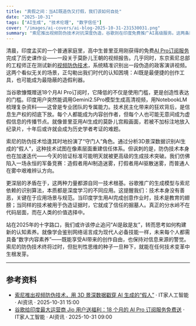 ```yaml
---
title: "真假之间：当AI既造伪又打假，我们该如何自处"
date: "2025-10-31"
tags: ["AI生成", "技术伦理", "数字信任"]
cover: "/images/ai-covers/ai-blog-2025-10-31-231530031.png"
summary: "索尼推出视频防伪技术对抗深度伪造，谷歌则在印度免费推广AI高级服务。这两条新闻揭示了AI时代的一体两面：技术既在制造信任危机，又在降低使用门槛。真正的挑战不在于技术本身，而在于我们如何在这种矛盾中重建认知的锚点。"
---
```


<!-- AI 生成文章元数据 -->
<!-- 生成时间: 2025-10-31T23:15:30.031Z -->
<!-- 新闻抓取时间: 2025-10-31T23:15:00.901Z -->
<!-- 新闻来源：AI资讯 2 条 -->

清晨，印度孟买的一个普通家庭里，高中生普里亚用刚获得的免费[AI Pro订阅服务](https://www.ithome.com/0/893/687.htm)完成了历史课作业——一段关于莫卧儿王朝的视频报告。几乎同时，东京索尼总部的工程师正在测试新的[视频防伪技术](https://www.ithome.com/0/893/785.htm)，系统精准识别出一段伪造的政客演讲视频。这两个看似无关的场景，正勾勒出我们时代的认知困境：AI既是最便捷的创作工具，也可能成为最隐蔽的造假利器。

当谷歌慷慨赠送18个月AI Pro订阅时，它降低的不仅是使用门槛，更是创造性表达的门槛。印度用户突然能调用Gemini2.5Pro模型生成高清视频，用NotebookLM梳理复杂资料——这曾是专业团队的专属能力。技术民主化带来的狂欢背后，是信息生产权的彻底下放。每个人都能成为内容创作者，但每个人也可能无意间成为虚假信息的传播节点。就像普里亚用AI生成的莫卧儿宫殿画面，若被不加标注地放入纪录片，十年后或许就会成为历史学者考证的难题。

索尼的防伪技术恰逢其时地扮演了“守门人”角色。通过分析3D景深数据识别AI生成的“假人”，这种技术试图在像素层面重建信任体系。但讽刺的是，防伪技术本身也在加速迭代——今天的验证标准可能明天就被更高级的生成技术突破。我们仿佛陷入一场永恒的军备竞赛：造假者用AI制造迷雾，打假者用AI驱散迷雾，而普通人在雾中艰难辨认方向。

更深层的矛盾在于，这两种力量都源自同一技术根基。谷歌推广的生成模型与索尼依赖的识别算法，本质都是深度学习的不同应用。这提醒我们：技术本身没有善恶，关键在于应用场景与规范。当印度学生用AI完成创意作业时，技术是教育的翅膀；当同样的技术被用于伪造证据时，它就成了信任的掘墓人。真正的分水岭不在代码层面，而在人类的价值选择中。

站在2025年的十字路口，我们或许该停止追问“AI是敌是友”，转而思考如何构建新的认知素养。就像学会鉴别网络谣言成为现代人必备技能一样，未来每个人都需具备“数字内容素养”——既能享受AI带来的创作自由，也保持对信息来源的警觉。索尼的防伪技术终将过时，但批判性思维的种子一旦种下，就能在任何技术变革中生根发芽。

---

## 参考资料

- [索尼推出视频防伪技术，用 3D 景深数据戳穿 AI 生成的“假人”](https://www.ithome.com/0/893/785.htm) · IT家人工智能 · AI资讯 · 2025-10-31 15:00
- [谷歌给印度最大运营商 Jio 用户送福利：18 个月的 AI Pro 订阅服务免费送](https://www.ithome.com/0/893/687.htm) · IT家人工智能 · AI资讯 · 2025-10-31 09:00